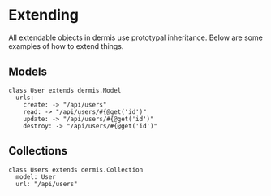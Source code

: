# Extending

All extendable objects in dermis use prototypal inheritance. Below are some examples of how to extend things.

## Models

    class User extends dermis.Model
      urls:
        create: -> "/api/users"
        read: -> "/api/users/#{@get('id')"
        update: -> "/api/users/#{@get('id')"
        destroy: -> "/api/users/#{@get('id')"

## Collections

    class Users extends dermis.Collection
      model: User
      url: "/api/users"